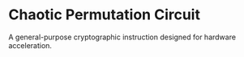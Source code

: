 # Chaotic Permutation Circuit
 A general-purpose cryptographic instruction designed for hardware acceleration.
